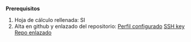 **Prerequisitos**

1. Hoja de cálculo rellenada: SI
2. Alta en github y enlazado del repositorio:
[Perfil configurado](./screenshots/perfil_github.png)
[SSH key](./screenshots/ssh_key.png)
[Repo enlazado](./screenshots/repo_enlazado.png)
